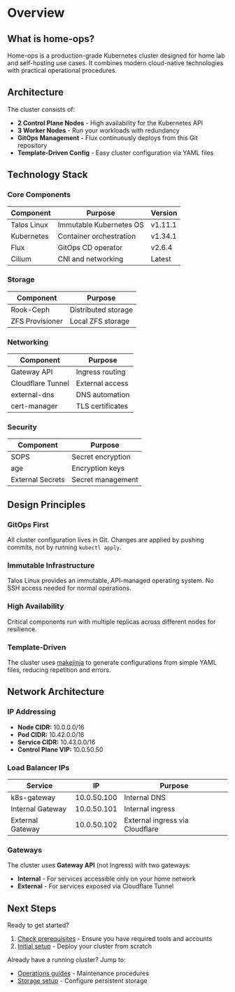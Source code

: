 # Overview

## What is home-ops?

Home-ops is a production-grade Kubernetes cluster designed for home lab and self-hosting use cases. It combines modern cloud-native technologies with practical operational procedures.

## Architecture

The cluster consists of:

- **2 Control Plane Nodes** - High availability for the Kubernetes API
- **3 Worker Nodes** - Run your workloads with redundancy
- **GitOps Management** - Flux continuously deploys from this Git repository
- **Template-Driven Config** - Easy cluster configuration via YAML files

## Technology Stack

### Core Components

| Component | Purpose | Version |
|-----------|---------|---------|
| Talos Linux | Immutable Kubernetes OS | v1.11.1 |
| Kubernetes | Container orchestration | v1.34.1 |
| Flux | GitOps CD operator | v2.6.4 |
| Cilium | CNI and networking | Latest |

### Storage

| Component | Purpose |
|-----------|---------|
| Rook-Ceph | Distributed storage | v1.16.3 |
| ZFS Provisioner | Local ZFS storage | Latest |

### Networking

| Component | Purpose |
|-----------|---------|
| Gateway API | Ingress routing | Latest |
| Cloudflare Tunnel | External access | Latest |
| external-dns | DNS automation | Latest |
| cert-manager | TLS certificates | Latest |

### Security

| Component | Purpose |
|-----------|---------|
| SOPS | Secret encryption | v3.10.2 |
| age | Encryption keys | v1.2.1 |
| External Secrets | Secret management | Latest |

## Design Principles

### GitOps First

All cluster configuration lives in Git. Changes are applied by pushing commits, not by running `kubectl apply`.

### Immutable Infrastructure

Talos Linux provides an immutable, API-managed operating system. No SSH access needed for normal operations.

### High Availability

Critical components run with multiple replicas across different nodes for resilience.

### Template-Driven

The cluster uses [makejinja](https://github.com/mirkolenz/makejinja) to generate configurations from simple YAML files, reducing repetition and errors.

## Network Architecture

### IP Addressing

- **Node CIDR:** 10.0.0.0/16
- **Pod CIDR:** 10.42.0.0/16
- **Service CIDR:** 10.43.0.0/16
- **Control Plane VIP:** 10.0.50.50

### Load Balancer IPs

| Service | IP | Purpose |
|---------|-----|---------|
| k8s-gateway | 10.0.50.100 | Internal DNS |
| Internal Gateway | 10.0.50.101 | Internal ingress |
| External Gateway | 10.0.50.102 | External ingress via Cloudflare |

### Gateways

The cluster uses **Gateway API** (not Ingress) with two gateways:

- **Internal** - For services accessible only on your home network
- **External** - For services exposed via Cloudflare Tunnel

## Next Steps

Ready to get started?

1. [Check prerequisites](prerequisites.md) - Ensure you have required tools and accounts
2. [Initial setup](initial-setup.md) - Deploy your cluster from scratch

Already have a running cluster? Jump to:

- [Operations guides](../operations/worker-upgrade-procedure.md) - Maintenance procedures
- [Storage setup](../storage/rook-ceph-setup.md) - Configure persistent storage
